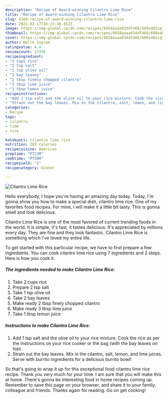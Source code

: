 ```yaml
---
description: "Recipe of Award-winning Cilantro Lime Rice"
title: "Recipe of Award-winning Cilantro Lime Rice"
slug: 4104-recipe-of-award-winning-cilantro-lime-rice
date: 2022-03-17T16:23:36.451Z
image: https://img-global.cpcdn.com/recipes/6058aaaa03ddf466/680x482cq70/cilantro-lime-rice-recipe-main-photo.jpg
thumbnail: https://img-global.cpcdn.com/recipes/6058aaaa03ddf466/680x482cq70/cilantro-lime-rice-recipe-main-photo.jpg
cover: https://img-global.cpcdn.com/recipes/6058aaaa03ddf466/680x482cq70/cilantro-lime-rice-recipe-main-photo.jpg
author: Nelle Ingram
ratingvalue: 4.4
reviewcount: 27376
recipeingredient:
- "2 cups rice"
- "2 tsp salt"
- "1 tsp olive oil"
- "2 bay leaves"
- "2 tbsp finely chopped cilantro"
- "3 tbsp lime juice"
- "1 tbsp lemon juice"
recipeinstructions:
- "Add 1 tsp salt and the olive oil to your rice mixture. Cook the rice as per the instructions on your rice cooker or the bag (with the bay leaves on top)."
- "Strain out the bay leaves. Mix in the cilantro, salt, lemon, and lime juices. Serve with burrito ingredients for a delicious burrito bowl!"
categories:
- Recipe
tags:
- cilantro
- lime
- rice

katakunci: cilantro lime rice 
nutrition: 283 calories
recipecuisine: American
preptime: "PT23M"
cooktime: "PT50M"
recipeyield: "2"
recipecategory: Dinner

---
```



![Cilantro Lime Rice](https://img-global.cpcdn.com/recipes/6058aaaa03ddf466/680x482cq70/cilantro-lime-rice-recipe-main-photo.jpg)

Hello everybody, I hope you're having an amazing day today. Today, I'm gonna show you how to make a special dish, cilantro lime rice. One of my favorites food recipes. For mine, I will make it a little bit tasty. This is gonna smell and look delicious.



Cilantro Lime Rice is one of the most favored of current trending foods in the world. It is simple, it's fast, it tastes delicious. It's appreciated by millions every day. They are fine and they look fantastic. Cilantro Lime Rice is something which I've loved my entire life.


To get started with this particular recipe, we have to first prepare a few ingredients. You can cook cilantro lime rice using 7 ingredients and 2 steps. Here is how you cook it.

<!--inarticleads1-->

##### The ingredients needed to make Cilantro Lime Rice:

1. Take 2 cups rice
1. Prepare 2 tsp salt
1. Take 1 tsp olive oil
1. Take 2 bay leaves
1. Make ready 2 tbsp finely chopped cilantro
1. Make ready 3 tbsp lime juice
1. Take 1 tbsp lemon juice




<!--inarticleads2-->

##### Instructions to make Cilantro Lime Rice:

1. Add 1 tsp salt and the olive oil to your rice mixture. Cook the rice as per the instructions on your rice cooker or the bag (with the bay leaves on top).
1. Strain out the bay leaves. Mix in the cilantro, salt, lemon, and lime juices. Serve with burrito ingredients for a delicious burrito bowl!




So that's going to wrap it up for this exceptional food cilantro lime rice recipe. Thank you very much for your time. I am sure that you will make this at home. There's gonna be interesting food in home recipes coming up. Remember to save this page on your browser, and share it to your family, colleague and friends. Thanks again for reading. Go on get cooking!
